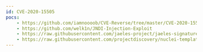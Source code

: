 ```yaml
---
id: CVE-2020-15505
pocs:
    - https://github.com/iamnoooob/CVE-Reverse/tree/master/CVE-2020-15505
    - https://github.com/welk1n/JNDI-Injection-Exploit
    - https://raw.githubusercontent.com/jaeles-project/jaeles-signatures/master/cves/mobileiron-rce-cve-2020-15505.yaml
    - https://raw.githubusercontent.com/projectdiscovery/nuclei-templates/master/cves/CVE-2020-15505.yaml
---
```

